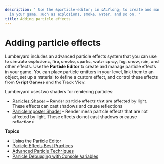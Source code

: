 ```yaml
---
description: ' Use the &particle-editor; in &ALYlong; to create and manage particles
  in your game, such as explosions, smoke, water, and so on. '
title: Adding particle effects
---
```

# Adding particle effects<a name="particle-intro"></a>

Lumberyard includes an advanced particle effects system that you can use to simulate explosions, fire, smoke, sparks, water spray, fog, snow, rain, and other effects\. Use the **Particle Editor** to create and manage particle effects in your game\. You can place particle emitters in your level, link them to an object, set up a material to define a custom effect, and control these effects from **Script Canvas** and the Track View\.

Lumberyard uses two shaders for rendering particles:
+ [Particles Shader](shader-ref-particles.md) – Render particle effects that are affected by light\. These effects can cast shadows and cause reflections\.
+ [ParticleImposter Shader](shader-ref-particleimposter.md) – Render mesh particle effects that are not affected by light\. These effects do not cast shadows or cause reflections\.

**Topics**
+ [Using the Particle Editor](particle-editor.md)
+ [Particle Effects Best Practices](particle-best-practices.md)
+ [Advanced Particle Techniques](particle-advanced.md)
+ [Particle Debugging with Console Variables](particle-debugging.md)